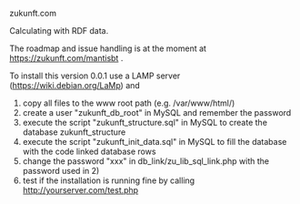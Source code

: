 zukunft.com 

Calculating with RDF data.

The roadmap and issue handling is at the moment at https://zukunft.com/mantisbt . 


To install this version 0.0.1 use a LAMP server (https://wiki.debian.org/LaMp) and
1) copy all files to the www root path (e.g. /var/www/html/)
2) create a user "zukunft_db_root" in MySQL and remember the password
3) execute the script "zukunft_structure.sql" in MySQL to create the database zukunft_structure
4) execute the script "zukunft_init_data.sql" in MySQL to fill the database with the code linked database rows
5) change the password "xxx" in db_link/zu_lib_sql_link.php with the password used in 2)
6) test if the installation is running fine by calling http://yourserver.com/test.php


